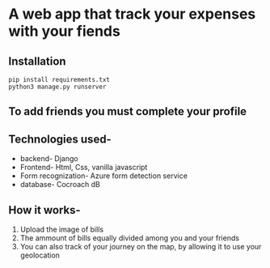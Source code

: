 # A web app that track your expenses  with your fiends

## Installation
```
pip install requirements.txt
python3 manage.py runserver
```
## To add friends you must complete your profile

## Technologies used-

- backend- Django
- Frontend- Html, Css, vanilla javascript
- Form recognization- Azure form detection service
- database- Cocroach dB

## How it works-
1. Upload the image of bills
2. The ammount of bills equally divided among you and your friends 
3. You can also track of your journey on the map, by allowing it to use your geolocation

